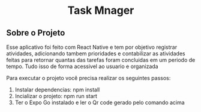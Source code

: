 <h1 align="center"> Task Mnager </h1>
<h2>Sobre o Projeto</h2>
<p>Esse aplicativo foi feito com React Native e tem por objetivo registrar atividades, adicionando tambem prioridades e contabilizar as atividades feitas para retornar quantas das tarefas foram concluidas em um periodo de tempo. Tudo isso de forma acessivel ao usuario e organizada</p>
<p>Para executar o projeto você precisa realizar os seguintes passos:</p>
<ol>
  <li>Instalar dependencias: npm install </li>
  <li>Incializar o projeto: npm run start</li>
  <li>Ter o Expo Go instalado e ler o Qr code gerado pelo comando acima</li>
</ol>
